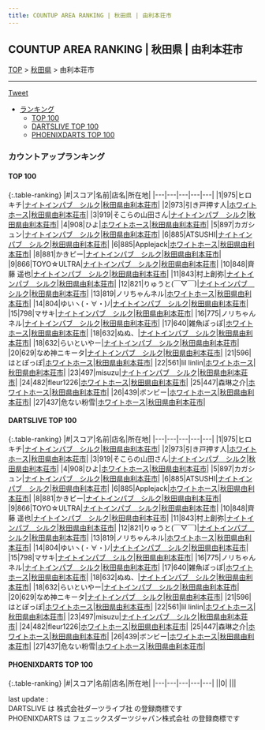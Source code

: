 ```yaml
---
title: COUNTUP AREA RANKING | 秋田県 | 由利本荘市
---
```

## COUNTUP AREA RANKING | 秋田県 | 由利本荘市

[TOP](/darts/rank/) > [秋田県](/darts/rank/秋田県/) > 由利本荘市

___

<a href="https://twitter.com/share?ref_src=twsrc%5Etfw" data-text="COUNTUP AREA RANKING | 秋田県由利本荘市" class="twitter-share-button" data-hashtags="DARTSLIVE,PHOENIXDARTS,darts,ダーツ" data-show-count="false">Tweet</a>

* [ランキング](#カウントアップランキング)
    * [TOP 100](#top-100)
    * [DARTSLIVE TOP 100](#dartslive-top-100)
    * [PHOENIXDARTS TOP 100](#phoenixdarts-top-100)

### カウントアップランキング

#### TOP 100



{:.table-ranking}
|#|スコア|名前|店名|所在地|
|---|---|---|---|---|
|1|975|<span class="rank-name-dl">ヒロキチ</span>|<a href="https://search.dartslive.com/jp/shop/320da5fdebc107b00d9b047a20a7ba1e">ナイトインパブ　シルク</a>|<a href="/darts/rank/秋田県/由利本荘市">秋田県由利本荘市</a>|
|2|973|<span class="rank-name-dl">引き戸押す人</span>|<a href="https://search.dartslive.com/jp/shop/bc7e0ec4688817dc0d9b047a20a7ba1e">ホワイトホース</a>|<a href="/darts/rank/秋田県/由利本荘市">秋田県由利本荘市</a>|
|3|919|<span class="rank-name-dl">そこらの山田さん</span>|<a href="https://search.dartslive.com/jp/shop/320da5fdebc107b00d9b047a20a7ba1e">ナイトインパブ　シルク</a>|<a href="/darts/rank/秋田県/由利本荘市">秋田県由利本荘市</a>|
|4|908|<span class="rank-name-dl">ひよ</span>|<a href="https://search.dartslive.com/jp/shop/bc7e0ec4688817dc0d9b047a20a7ba1e">ホワイトホース</a>|<a href="/darts/rank/秋田県/由利本荘市">秋田県由利本荘市</a>|
|5|897|<span class="rank-name-dl">カガシュン</span>|<a href="https://search.dartslive.com/jp/shop/320da5fdebc107b00d9b047a20a7ba1e">ナイトインパブ　シルク</a>|<a href="/darts/rank/秋田県/由利本荘市">秋田県由利本荘市</a>|
|6|885|<span class="rank-name-dl">ATSUSHI</span>|<a href="https://search.dartslive.com/jp/shop/320da5fdebc107b00d9b047a20a7ba1e">ナイトインパブ　シルク</a>|<a href="/darts/rank/秋田県/由利本荘市">秋田県由利本荘市</a>|
|6|885|<span class="rank-name-dl">Applejack</span>|<a href="https://search.dartslive.com/jp/shop/bc7e0ec4688817dc0d9b047a20a7ba1e">ホワイトホース</a>|<a href="/darts/rank/秋田県/由利本荘市">秋田県由利本荘市</a>|
|8|881|<span class="rank-name-dl">かきピー</span>|<a href="https://search.dartslive.com/jp/shop/320da5fdebc107b00d9b047a20a7ba1e">ナイトインパブ　シルク</a>|<a href="/darts/rank/秋田県/由利本荘市">秋田県由利本荘市</a>|
|9|866|<span class="rank-name-dl">TOYO☆ULTRA</span>|<a href="https://search.dartslive.com/jp/shop/320da5fdebc107b00d9b047a20a7ba1e">ナイトインパブ　シルク</a>|<a href="/darts/rank/秋田県/由利本荘市">秋田県由利本荘市</a>|
|10|848|<span class="rank-name-dl">齊藤 遥也</span>|<a href="https://search.dartslive.com/jp/shop/320da5fdebc107b00d9b047a20a7ba1e">ナイトインパブ　シルク</a>|<a href="/darts/rank/秋田県/由利本荘市">秋田県由利本荘市</a>|
|11|843|<span class="rank-name-dl">村上創弥</span>|<a href="https://search.dartslive.com/jp/shop/320da5fdebc107b00d9b047a20a7ba1e">ナイトインパブ　シルク</a>|<a href="/darts/rank/秋田県/由利本荘市">秋田県由利本荘市</a>|
|12|821|<span class="rank-name-dl">りゅうと(￣▽￣)</span>|<a href="https://search.dartslive.com/jp/shop/320da5fdebc107b00d9b047a20a7ba1e">ナイトインパブ　シルク</a>|<a href="/darts/rank/秋田県/由利本荘市">秋田県由利本荘市</a>|
|13|819|<span class="rank-name-dl">ノリちゃんネル</span>|<a href="https://search.dartslive.com/jp/shop/bc7e0ec4688817dc0d9b047a20a7ba1e">ホワイトホース</a>|<a href="/darts/rank/秋田県/由利本荘市">秋田県由利本荘市</a>|
|14|804|<span class="rank-name-dl">ゆいヽ(・∀・)ﾉ</span>|<a href="https://search.dartslive.com/jp/shop/320da5fdebc107b00d9b047a20a7ba1e">ナイトインパブ　シルク</a>|<a href="/darts/rank/秋田県/由利本荘市">秋田県由利本荘市</a>|
|15|798|<span class="rank-name-dl">マサキ</span>|<a href="https://search.dartslive.com/jp/shop/320da5fdebc107b00d9b047a20a7ba1e">ナイトインパブ　シルク</a>|<a href="/darts/rank/秋田県/由利本荘市">秋田県由利本荘市</a>|
|16|775|<span class="rank-name-dl">ノリちゃんネル</span>|<a href="https://search.dartslive.com/jp/shop/320da5fdebc107b00d9b047a20a7ba1e">ナイトインパブ　シルク</a>|<a href="/darts/rank/秋田県/由利本荘市">秋田県由利本荘市</a>|
|17|640|<span class="rank-name-dl">雑魚ぽっぽ</span>|<a href="https://search.dartslive.com/jp/shop/bc7e0ec4688817dc0d9b047a20a7ba1e">ホワイトホース</a>|<a href="/darts/rank/秋田県/由利本荘市">秋田県由利本荘市</a>|
|18|632|<span class="rank-name-dl">ぬぬ、</span>|<a href="https://search.dartslive.com/jp/shop/320da5fdebc107b00d9b047a20a7ba1e">ナイトインパブ　シルク</a>|<a href="/darts/rank/秋田県/由利本荘市">秋田県由利本荘市</a>|
|18|632|<span class="rank-name-dl">らいといやー</span>|<a href="https://search.dartslive.com/jp/shop/320da5fdebc107b00d9b047a20a7ba1e">ナイトインパブ　シルク</a>|<a href="/darts/rank/秋田県/由利本荘市">秋田県由利本荘市</a>|
|20|629|<span class="rank-name-dl">なめ神ニキータ</span>|<a href="https://search.dartslive.com/jp/shop/320da5fdebc107b00d9b047a20a7ba1e">ナイトインパブ　シルク</a>|<a href="/darts/rank/秋田県/由利本荘市">秋田県由利本荘市</a>|
|21|596|<span class="rank-name-dl">はとぽっぽ</span>|<a href="https://search.dartslive.com/jp/shop/bc7e0ec4688817dc0d9b047a20a7ba1e">ホワイトホース</a>|<a href="/darts/rank/秋田県/由利本荘市">秋田県由利本荘市</a>|
|22|561|<span class="rank-name-dl">lil linlin</span>|<a href="https://search.dartslive.com/jp/shop/bc7e0ec4688817dc0d9b047a20a7ba1e">ホワイトホース</a>|<a href="/darts/rank/秋田県/由利本荘市">秋田県由利本荘市</a>|
|23|497|<span class="rank-name-dl">misuzu</span>|<a href="https://search.dartslive.com/jp/shop/320da5fdebc107b00d9b047a20a7ba1e">ナイトインパブ　シルク</a>|<a href="/darts/rank/秋田県/由利本荘市">秋田県由利本荘市</a>|
|24|482|<span class="rank-name-dl">fleur1226</span>|<a href="https://search.dartslive.com/jp/shop/bc7e0ec4688817dc0d9b047a20a7ba1e">ホワイトホース</a>|<a href="/darts/rank/秋田県/由利本荘市">秋田県由利本荘市</a>|
|25|447|<span class="rank-name-dl">森琳之介</span>|<a href="https://search.dartslive.com/jp/shop/bc7e0ec4688817dc0d9b047a20a7ba1e">ホワイトホース</a>|<a href="/darts/rank/秋田県/由利本荘市">秋田県由利本荘市</a>|
|26|439|<span class="rank-name-dl">ボンビー</span>|<a href="https://search.dartslive.com/jp/shop/bc7e0ec4688817dc0d9b047a20a7ba1e">ホワイトホース</a>|<a href="/darts/rank/秋田県/由利本荘市">秋田県由利本荘市</a>|
|27|437|<span class="rank-name-dl">危ない粉雪</span>|<a href="https://search.dartslive.com/jp/shop/bc7e0ec4688817dc0d9b047a20a7ba1e">ホワイトホース</a>|<a href="/darts/rank/秋田県/由利本荘市">秋田県由利本荘市</a>|


#### DARTSLIVE TOP 100



{:.table-ranking}
|#|スコア|名前|店名|所在地|
|---|---|---|---|---|
|1|975|<span class="rank-name-dl">ヒロキチ</span>|<a href="https://search.dartslive.com/jp/shop/320da5fdebc107b00d9b047a20a7ba1e">ナイトインパブ　シルク</a>|<a href="/darts/rank/秋田県/由利本荘市">秋田県由利本荘市</a>|
|2|973|<span class="rank-name-dl">引き戸押す人</span>|<a href="https://search.dartslive.com/jp/shop/bc7e0ec4688817dc0d9b047a20a7ba1e">ホワイトホース</a>|<a href="/darts/rank/秋田県/由利本荘市">秋田県由利本荘市</a>|
|3|919|<span class="rank-name-dl">そこらの山田さん</span>|<a href="https://search.dartslive.com/jp/shop/320da5fdebc107b00d9b047a20a7ba1e">ナイトインパブ　シルク</a>|<a href="/darts/rank/秋田県/由利本荘市">秋田県由利本荘市</a>|
|4|908|<span class="rank-name-dl">ひよ</span>|<a href="https://search.dartslive.com/jp/shop/bc7e0ec4688817dc0d9b047a20a7ba1e">ホワイトホース</a>|<a href="/darts/rank/秋田県/由利本荘市">秋田県由利本荘市</a>|
|5|897|<span class="rank-name-dl">カガシュン</span>|<a href="https://search.dartslive.com/jp/shop/320da5fdebc107b00d9b047a20a7ba1e">ナイトインパブ　シルク</a>|<a href="/darts/rank/秋田県/由利本荘市">秋田県由利本荘市</a>|
|6|885|<span class="rank-name-dl">ATSUSHI</span>|<a href="https://search.dartslive.com/jp/shop/320da5fdebc107b00d9b047a20a7ba1e">ナイトインパブ　シルク</a>|<a href="/darts/rank/秋田県/由利本荘市">秋田県由利本荘市</a>|
|6|885|<span class="rank-name-dl">Applejack</span>|<a href="https://search.dartslive.com/jp/shop/bc7e0ec4688817dc0d9b047a20a7ba1e">ホワイトホース</a>|<a href="/darts/rank/秋田県/由利本荘市">秋田県由利本荘市</a>|
|8|881|<span class="rank-name-dl">かきピー</span>|<a href="https://search.dartslive.com/jp/shop/320da5fdebc107b00d9b047a20a7ba1e">ナイトインパブ　シルク</a>|<a href="/darts/rank/秋田県/由利本荘市">秋田県由利本荘市</a>|
|9|866|<span class="rank-name-dl">TOYO☆ULTRA</span>|<a href="https://search.dartslive.com/jp/shop/320da5fdebc107b00d9b047a20a7ba1e">ナイトインパブ　シルク</a>|<a href="/darts/rank/秋田県/由利本荘市">秋田県由利本荘市</a>|
|10|848|<span class="rank-name-dl">齊藤 遥也</span>|<a href="https://search.dartslive.com/jp/shop/320da5fdebc107b00d9b047a20a7ba1e">ナイトインパブ　シルク</a>|<a href="/darts/rank/秋田県/由利本荘市">秋田県由利本荘市</a>|
|11|843|<span class="rank-name-dl">村上創弥</span>|<a href="https://search.dartslive.com/jp/shop/320da5fdebc107b00d9b047a20a7ba1e">ナイトインパブ　シルク</a>|<a href="/darts/rank/秋田県/由利本荘市">秋田県由利本荘市</a>|
|12|821|<span class="rank-name-dl">りゅうと(￣▽￣)</span>|<a href="https://search.dartslive.com/jp/shop/320da5fdebc107b00d9b047a20a7ba1e">ナイトインパブ　シルク</a>|<a href="/darts/rank/秋田県/由利本荘市">秋田県由利本荘市</a>|
|13|819|<span class="rank-name-dl">ノリちゃんネル</span>|<a href="https://search.dartslive.com/jp/shop/bc7e0ec4688817dc0d9b047a20a7ba1e">ホワイトホース</a>|<a href="/darts/rank/秋田県/由利本荘市">秋田県由利本荘市</a>|
|14|804|<span class="rank-name-dl">ゆいヽ(・∀・)ﾉ</span>|<a href="https://search.dartslive.com/jp/shop/320da5fdebc107b00d9b047a20a7ba1e">ナイトインパブ　シルク</a>|<a href="/darts/rank/秋田県/由利本荘市">秋田県由利本荘市</a>|
|15|798|<span class="rank-name-dl">マサキ</span>|<a href="https://search.dartslive.com/jp/shop/320da5fdebc107b00d9b047a20a7ba1e">ナイトインパブ　シルク</a>|<a href="/darts/rank/秋田県/由利本荘市">秋田県由利本荘市</a>|
|16|775|<span class="rank-name-dl">ノリちゃんネル</span>|<a href="https://search.dartslive.com/jp/shop/320da5fdebc107b00d9b047a20a7ba1e">ナイトインパブ　シルク</a>|<a href="/darts/rank/秋田県/由利本荘市">秋田県由利本荘市</a>|
|17|640|<span class="rank-name-dl">雑魚ぽっぽ</span>|<a href="https://search.dartslive.com/jp/shop/bc7e0ec4688817dc0d9b047a20a7ba1e">ホワイトホース</a>|<a href="/darts/rank/秋田県/由利本荘市">秋田県由利本荘市</a>|
|18|632|<span class="rank-name-dl">ぬぬ、</span>|<a href="https://search.dartslive.com/jp/shop/320da5fdebc107b00d9b047a20a7ba1e">ナイトインパブ　シルク</a>|<a href="/darts/rank/秋田県/由利本荘市">秋田県由利本荘市</a>|
|18|632|<span class="rank-name-dl">らいといやー</span>|<a href="https://search.dartslive.com/jp/shop/320da5fdebc107b00d9b047a20a7ba1e">ナイトインパブ　シルク</a>|<a href="/darts/rank/秋田県/由利本荘市">秋田県由利本荘市</a>|
|20|629|<span class="rank-name-dl">なめ神ニキータ</span>|<a href="https://search.dartslive.com/jp/shop/320da5fdebc107b00d9b047a20a7ba1e">ナイトインパブ　シルク</a>|<a href="/darts/rank/秋田県/由利本荘市">秋田県由利本荘市</a>|
|21|596|<span class="rank-name-dl">はとぽっぽ</span>|<a href="https://search.dartslive.com/jp/shop/bc7e0ec4688817dc0d9b047a20a7ba1e">ホワイトホース</a>|<a href="/darts/rank/秋田県/由利本荘市">秋田県由利本荘市</a>|
|22|561|<span class="rank-name-dl">lil linlin</span>|<a href="https://search.dartslive.com/jp/shop/bc7e0ec4688817dc0d9b047a20a7ba1e">ホワイトホース</a>|<a href="/darts/rank/秋田県/由利本荘市">秋田県由利本荘市</a>|
|23|497|<span class="rank-name-dl">misuzu</span>|<a href="https://search.dartslive.com/jp/shop/320da5fdebc107b00d9b047a20a7ba1e">ナイトインパブ　シルク</a>|<a href="/darts/rank/秋田県/由利本荘市">秋田県由利本荘市</a>|
|24|482|<span class="rank-name-dl">fleur1226</span>|<a href="https://search.dartslive.com/jp/shop/bc7e0ec4688817dc0d9b047a20a7ba1e">ホワイトホース</a>|<a href="/darts/rank/秋田県/由利本荘市">秋田県由利本荘市</a>|
|25|447|<span class="rank-name-dl">森琳之介</span>|<a href="https://search.dartslive.com/jp/shop/bc7e0ec4688817dc0d9b047a20a7ba1e">ホワイトホース</a>|<a href="/darts/rank/秋田県/由利本荘市">秋田県由利本荘市</a>|
|26|439|<span class="rank-name-dl">ボンビー</span>|<a href="https://search.dartslive.com/jp/shop/bc7e0ec4688817dc0d9b047a20a7ba1e">ホワイトホース</a>|<a href="/darts/rank/秋田県/由利本荘市">秋田県由利本荘市</a>|
|27|437|<span class="rank-name-dl">危ない粉雪</span>|<a href="https://search.dartslive.com/jp/shop/bc7e0ec4688817dc0d9b047a20a7ba1e">ホワイトホース</a>|<a href="/darts/rank/秋田県/由利本荘市">秋田県由利本荘市</a>|


#### PHOENIXDARTS TOP 100



{:.table-ranking}
|#|スコア|名前|店名|所在地|
|---|---|---|---|---|
||0|<span class="rank-name-dl"> </span>|<a href=""></a>|<a href="/darts/rank//"></a>|


<div class="footer border-top border-gray-light mt-5 pt-3 text-right text-gray">
    last update : <span style="font-weight: italic" id="foot_last_modified"></span><br />
    DARTSLIVE は 株式会社ダーツライブ社 の登録商標です<br />
    PHOENIXDARTS は フェニックスダーツジャパン株式会社 の登録商標です<br />
</div>

<script src="https://cdnjs.cloudflare.com/ajax/libs/jquery.tablesorter/2.31.3/js/jquery.tablesorter.min.js" integrity="sha512-qzgd5cYSZcosqpzpn7zF2ZId8f/8CHmFKZ8j7mU4OUXTNRd5g+ZHBPsgKEwoqxCtdQvExE5LprwwPAgoicguNg==" crossorigin="anonymous" referrerpolicy="no-referrer"></script>
<link rel="stylesheet" href="https://cdnjs.cloudflare.com/ajax/libs/jquery.tablesorter/2.31.3/css/theme.default.min.css" integrity="sha512-wghhOJkjQX0Lh3NSWvNKeZ0ZpNn+SPVXX1Qyc9OCaogADktxrBiBdKGDoqVUOyhStvMBmJQ8ZdMHiR3wuEq8+w==" crossorigin="anonymous" referrerpolicy="no-referrer" />
<script>
$(function() {
    $(".table-ranking").tablesorter({sortList:[[0, 0]]});
    $("#foot_last_modified").text(formatDate(new Date(document.lastModified), 'yyyy-MM-dd HH:mm:ss'));
});
</script>

<script async src="https://platform.twitter.com/widgets.js" charset="utf-8"></script>